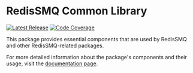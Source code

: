 # RedisSMQ Common Library

[![Latest Release](https://img.shields.io/github/v/release/weyoss/redis-smq?include_prereleases&label=release&color=green&style=flat-square)](https://github.com/weyoss/redis-smq/releases)
[![Code Coverage](https://img.shields.io/codecov/c/github/weyoss/redis-smq?flag=redis-smq-common&style=flat-square)](https://app.codecov.io/github/weyoss/redis-smq/tree/master/packages/redis-smq-common)

This package provides essential components that are used by RedisSMQ and other RedisSMQ-related packages.

For more detailed information about the package's components and their usage, visit the [documentation page](https://github.com/weyoss/redis-smq/tree/master/packages/redis-smq-common/docs).
